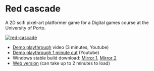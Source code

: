 # Red cascade

A 2D scifi pixel-art platformer game for a Digital games course at the University of Porto.

<a href="https://ibb.co/HXnX8dM"><img src="https://i.ibb.co/GFcFST1/red-cascade.jpg" alt="red-cascade" border="0"></a>

* [Demo playthrough](https://www.youtube.com/watch?v=Y7aEce-X7xk) video (3 minutes, Youtube)
* [Demo playthrough 1 minute cut](https://www.youtube.com/watch?v=7cnEMihMA6s) (Youtube)
* Windows stable build download: [Mirror 1](https://gofile.io/d/pMzTZ4), [Mirror 2](https://drive.google.com/file/d/1mhfubT8euilK2Z0Op3Yux-diQVsDWwUr/view?usp=sharing) 
* [Web version](https://redcascade.netlify.com/) (can take up to 2 minutes to load)
